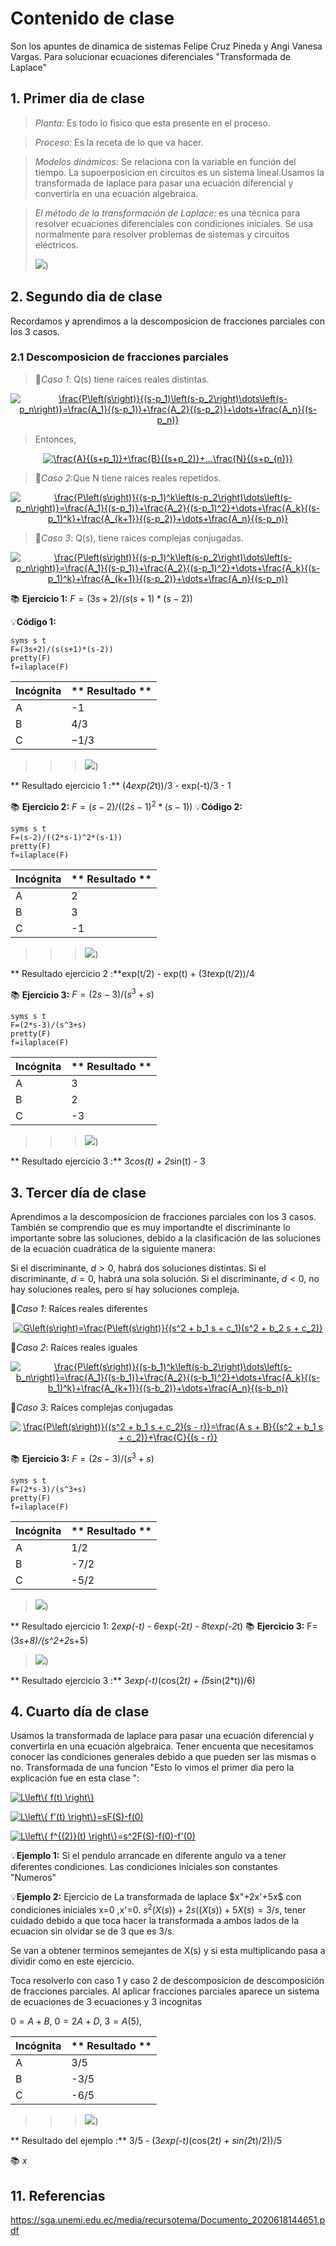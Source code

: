 # Contenido de clase
Son los apuntes de dinamica de sistemas Felipe Cruz Pineda y Angi Vanesa Vargas.
Para solucionar ecuaciones diferenciales "Transformada de Laplace"
## 1. Primer dia de clase
> *Planta:* Es todo lo fisico que esta presente en el proceso.

> *Proceso:* Es la receta de lo que va hacer.
 
> *Modelos dinámicos:* Se relaciona con la variable en función  del tiempo.
> La supoerposicion en circuitos es un sistema lineal.Usamos la transformada de laplace para pasar una ecuación diferencial y convertirla en una ecuación algebraica.
 
> *El método de la transformación de Laplace:* es una técnica para resolver ecuaciones diferenciales con condiciones iniciales.
Se usa normalmente para resolver problemas de sistemas y circuitos eléctricos.
> 
>![](https://github.com/FELIZURC/Dinamica-de-sistemas/blob/main/Transformadas%20de%20Laplace.png))


## 2. Segundo dia de clase 
Recordamos y aprendimos a la descomposicion de fracciones parciales con los 3 casos.
### 2.1 Descomposicion de fracciones parciales
> 🔑*Caso 1*: Q(s) tiene raíces reales distintas.
>
<center>
<a href="http://www.alciro.org/tools/matematicas/editor-ecuaciones.jsp?eq=\frac{P\left(s\right)}{(s-p_1)\left(s-p_2\right)\dots\left(s-p_n\right)}=\frac{A_1}{(s-p_1)}+\frac{A_2}{(s-p_2)}+\dots+\frac{A_n}{(s-p_n)}">
<img src="http://www.alciro.org/cgi/tex.cgi?\frac{P\left(s\right)}{(s-p_1)\left(s-p_2\right)\dots\left(s-p_n\right)}=\frac{A_1}{(s-p_1)}+\frac{A_2}{(s-p_2)}+\dots+\frac{A_n}{(s-p_n)}" title="\frac{P\left(s\right)}{(s-p_1)\left(s-p_2\right)\dots\left(s-p_n\right)}=\frac{A_1}{(s-p_1)}+\frac{A_2}{(s-p_2)}+\dots+\frac{A_n}{(s-p_n)}" border="0" />
</a>
</center>

>
> Entonces,
>
<center>
<a href="http://www.alciro.org/tools/matematicas/editor-ecuaciones.jsp?eq=\frac{A}{(s+p_1)}+\frac{B}{(s+p_2)}+...\frac{N}{(s+p_{n)}}"><img src="http://www.alciro.org/cgi/tex.cgi?\frac{A}{(s+p_1)}+\frac{B}{(s+p_2)}+...\frac{N}{(s+p_{n)}}" title="\frac{A}{(s+p_1)}+\frac{B}{(s+p_2)}+...\frac{N}{(s+p_{n)}}" border="0" /></a>
</center>

> 🔑*Caso 2*:Que N tiene raices reales repetidos.
<center>
<a href="http://www.alciro.org/tools/matematicas/editor-ecuaciones.jsp?eq=\frac{P\left(s\right)}{(s-p_1)^k\left(s-p_2\right)\dots\left(s-p_n\right)}=\frac{A_1}{(s-p_1)}+\frac{A_2}{(s-p_1)^2}+\dots+\frac{A_k}{(s-p_1)^k}+\frac{A_{k+1}}{(s-p_2)}+\dots+\frac{A_n}{(s-p_n)}">
<img src="http://www.alciro.org/cgi/tex.cgi?\frac{P\left(s\right)}{(s-p_1)^k\left(s-p_2\right)\dots\left(s-p_n\right)}=\frac{A_1}{(s-p_1)}+\frac{A_2}{(s-p_1)^2}+\dots+\frac{A_k}{(s-p_1)^k}+\frac{A_{k+1}}{(s-p_2)}+\dots+\frac{A_n}{(s-p_n)}" title="\frac{P\left(s\right)}{(s-p_1)^k\left(s-p_2\right)\dots\left(s-p_n\right)}=\frac{A_1}{(s-p_1)}+\frac{A_2}{(s-p_1)^2}+\dots+\frac{A_k}{(s-p_1)^k}+\frac{A_{k+1}}{(s-p_2)}+\dots+\frac{A_n}{(s-p_n)}" border="0" />
</a>
</center>

> 🔑*Caso 3*: Q(s), tiene raices complejas conjugadas.
<center>
<a href="http://www.alciro.org/tools/matematicas/editor-ecuaciones.jsp?eq=\frac{P\left(s\right)}{(s-p_1)^k\left(s-p_2\right)\dots\left(s-p_n\right)}=\frac{A_1}{(s-p_1)}+\frac{A_2}{(s-p_1)^2}+\dots+\frac{A_k}{(s-p_1)^k}+\frac{A_{k+1}}{(s-p_2)}+\dots+\frac{A_n}{(s-p_n)}">
<img src="http://www.alciro.org/cgi/tex.cgi?\frac{P\left(s\right)}{(s-p_1)^k\left(s-p_2\right)\dots\left(s-p_n\right)}=\frac{A_1}{(s-p_1)}+\frac{A_2}{(s-p_1)^2}+\dots+\frac{A_k}{(s-p_1)^k}+\frac{A_{k+1}}{(s-p_2)}+\dots+\frac{A_n}{(s-p_n)}" title="\frac{P\left(s\right)}{(s-p_1)^k\left(s-p_2\right)\dots\left(s-p_n\right)}=\frac{A_1}{(s-p_1)}+\frac{A_2}{(s-p_1)^2}+\dots+\frac{A_k}{(s-p_1)^k}+\frac{A_{k+1}}{(s-p_2)}+\dots+\frac{A_n}{(s-p_n)}" border="0" />
</a>
</center>

📚 **Ejercicio 1:** $F=(3s+2)/(s(s+1)*(s-2))$

💡**Código 1:**
```
syms s t
F=(3s+2)/(s(s+1)*(s-2))
pretty(F)
f=ilaplace(F)

```
| **Incógnita** | ** Resultado **  |
|---------------|------------------|
|       A       |       -1         |
|       B       |       4/3        |
|       C       |       −1/3       |


>> >![](https://github.com/FELIZURC/Dinamica-de-sistemas/blob/main/Figure_1_github_page-0001.jpg))

** Resultado ejercicio 1 :** (4*exp(2*t))/3 - exp(-t)/3 - 1

📚 **Ejercicio 2:** $F=(s-2)/((2s-1)^2*(s-1))$
💡**Código 2:**
```
syms s t
F=(s-2)/((2*s-1)^2*(s-1))
pretty(F)
f=ilaplace(F)

```
| **Incógnita** | ** Resultado **  |
|---------------|------------------|
|       A       |        2         |
|       B       |        3         |
|       C       |        -1        |

>> >![](https://github.com/FELIZURC/Dinamica-de-sistemas/blob/main/Figure_2_page-0001.jpg))

** Resultado ejercicio 2 :**exp(t/2) - exp(t) + (3*t*exp(t/2))/4

📚 **Ejercicio 3:** $F=(2s-3)/(s^3+s)$
```
syms s t
F=(2*s-3)/(s^3+s)
pretty(F)
f=ilaplace(F)

```
| **Incógnita** | ** Resultado **  |
|---------------|------------------|
|       A       |        3         |
|       B       |        2         |
|       C       |        -3        |

>> >![](https://github.com/FELIZURC/Dinamica-de-sistemas/blob/main/Figure_3_page-0001.jpg))

** Resultado ejercicio 3 :** 3*cos(t) + 2*sin(t) - 3

## 3. Tercer día de clase
Aprendimos a la descomposicion de fracciones parciales con los 3 casos. También se comprendio que es muy importandte el discriminante lo importante sobre las soluciones, debido a la clasificación de las soluciones de la ecuación cuadrática de la siguiente manera:

Si el discriminante, $d>0$, habrá dos soluciones distintas.
Si el discriminante, $d=0$, habrá una sola solución.
Si el discriminante, $d<0$, no hay soluciones reales, pero sí hay soluciones compleja.

🔑*Caso 1*: Raíces reales diferentes

<center>
<a href="http://www.alciro.org/tools/matematicas/editor-ecuaciones.jsp?eq=G\left(s\right)=\frac{P\left(s\right)}{(s^2 + b_1 s + c_1)(s^2 + b_2 s + c_2)}"><img src="http://www.alciro.org/cgi/tex.cgi?G\left(s\right)=\frac{P\left(s\right)}{(s^2 + b_1 s + c_1)(s^2 + b_2 s + c_2)}" title="G\left(s\right)=\frac{P\left(s\right)}{(s^2 + b_1 s + c_1)(s^2 + b_2 s + c_2)}" border="0" /></a>
</center>

🔑*Caso 2*: Raíces reales iguales

<center>
<a href="http://www.alciro.org/tools/matematicas/editor-ecuaciones.jsp?eq=\frac{P\left(s\right)}{(s-b_1)^k\left(s-b_2\right)\dots\left(s-b_n\right)}=\frac{A_1}{(s-b_1)}+\frac{A_2}{(s-b_1)^2}+\dots+\frac{A_k}{(s-b_1)^k}+\frac{A_{k+1}}{(s-b_2)}+\dots+\frac{A_n}{(s-b_n)}">
<img src="http://www.alciro.org/cgi/tex.cgi?\frac{P\left(s\right)}{(s-b_1)^k\left(s-b_2\right)\dots\left(s-b_n\right)}=\frac{A_1}{(s-b_1)}+\frac{A_2}{(s-b_1)^2}+\dots+\frac{A_k}{(s-b_1)^k}+\frac{A_{k+1}}{(s-b_2)}+\dots+\frac{A_n}{(s-b_n)}" title="\frac{P\left(s\right)}{(s-b_1)^k\left(s-b_2\right)\dots\left(s-b_n\right)}=\frac{A_1}{(s-b_1)}+\frac{A_2}{(s-b_1)^2}+\dots+\frac{A_k}{(s-b_1)^k}+\frac{A_{k+1}}{(s-b_2)}+\dots+\frac{A_n}{(s-b_n)}" border="0" />
</a>
</center>


🔑*Caso 3*: Raíces complejas conjugadas
<center>
<a href="http://www.alciro.org/tools/matematicas/editor-ecuaciones.jsp?eq=\frac{P\left(s\right)}{(s^2 + b_1 s + c_2)(s - r)}=\frac{A s + B}{(s^2 + b_1 s + c_2)}+\frac{C}{(s - r)}">
<img src="http://www.alciro.org/cgi/tex.cgi?\frac{P\left(s\right)}{(s^2 + b_1 s + c_2)(s - r)}=\frac{A s + B}{(s^2 + b_1 s + c_2)}+\frac{C}{(s - r)}" title="\frac{P\left(s\right)}{(s^2 + b_1 s + c_2)(s - r)}=\frac{A s + B}{(s^2 + b_1 s + c_2)}+\frac{C}{(s - r)}" border="0" />
</a>
</center>

📚 **Ejercicio 3:** $F=(2s-3)/(s^3+s)$
```
syms s t
F=(2*s-3)/(s^3+s)
pretty(F)
f=ilaplace(F)

```
| **Incógnita** | ** Resultado **  |
|---------------|------------------|
|       A       |        1/2       |
|       B       |      -7/2        |
|       C       |       -5/2       |

>![](https://github.com/FELIZURC/Dinamica-de-sistemas/blob/main/Figure_5.1_page-0001.jpg))

** Resultado ejercicio 1:  2*exp(-t) - 6*exp(-2*t) - 8*t*exp(-2*t)
📚 **Ejercicio 3:** F=(3*s+8)/(s^2+2*s+5)

>![](https://github.com/FELIZURC/Dinamica-de-sistemas/blob/main/Figure_5.3_page-0001.jpg))

** Resultado ejercicio 3 :** 3*exp(-t)*(cos(2*t) + (5*sin(2*t))/6)

## 4. Cuarto día de clase
Usamos la transformada de laplace para pasar una ecuación diferencial y convertirla en una ecuación algebraica.
Tener encuenta que necesitamos conocer las condiciones generales debido a que pueden ser las mismas o no.
Transformada de una funcion "Esto lo vimos el primer dia pero la explicación fue en esta clase ":

<a href="http://www.alciro.org/tools/matematicas/editor-ecuaciones.jsp?eq=L\left\{ f(t) \right\}"><img src="http://www.alciro.org/cgi/tex.cgi?L\left\{ f(t) \right\}" title="L\left\{ f(t) \right\}" border="0" /></a>

<a href="http://www.alciro.org/tools/matematicas/editor-ecuaciones.jsp?eq=L\left\{ f'(t) \right\}=sF(S)-f(0)"><img src="http://www.alciro.org/cgi/tex.cgi?L\left\{ f'(t) \right\}=sF(S)-f(0)" title="L\left\{ f'(t) \right\}=sF(S)-f(0)" border="0" /></a>

<a href="http://www.alciro.org/tools/matematicas/editor-ecuaciones.jsp?eq=L\left\{ f^{(2)}(t) \right\}=s^2F(S)-f(0)-f'(0)"><img src="http://www.alciro.org/cgi/tex.cgi?L\left\{ f^{(2)}(t) \right\}=s^2F(S)-f(0)-f'(0)" title="L\left\{ f^{(2)}(t) \right\}=s^2F(S)-f(0)-f'(0)" border="0" /></a>

💡**Ejemplo 1:**  Si el pendulo arrancade en diferente angulo va a tener diferentes condiciones.
Las condiciones iniciales son constantes "Numeros"

💡**Ejemplo 2:** Ejercicio de La transformada de laplace $x"+2x'+5x$ con condiciones iniciales x=0 ,x'=0.
$s^2(X(s))+2s((X(s))+5X(s)=3/s$, tener cuidado debido a que toca hacer la transformada a ambos lados de la ecuacion sin olvidar se de $3$ que es 3/s.

Se van a obtener terminos semejantes de X(s) y si esta multiplicando pasa a dividir como en este ejercicio. 

Toca resolverlo con caso 1 y caso 2 de descomposicion de descomposición de fracciones parciales.
Al aplicar fracciones parciales aparece un sistema de ecuaciones de 3 ecuaciones y 3 incognitas

$0=A+B$,
$0=2A+D$,
$3=A(5)$,

| **Incógnita** | ** Resultado **  |
|---------------|------------------|
|       A       |      3/5         |
|       B       |     -3/5         |
|       C       |      -6/5        |

>> >![](https://github.com/FELIZURC/Dinamica-de-sistemas/blob/main/Figure_4.1_page-0001.jpg))

** Resultado del ejemplo :**  3/5 - (3*exp(-t)*(cos(2*t) + sin(2*t)/2))/5


📚
𝑥 
## 11. Referencias
https://sga.unemi.edu.ec/media/recursotema/Documento_2020618144651.pdf
